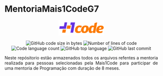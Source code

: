 # MentoriaMais1CodeG7
<p align="center">
  <img alt="logo da escola mais 1 code" width="150" height="auto" src="./repo_assets/mais1code_logo.png" />
</p>

<p align="center">
	<img alt="GitHub code size in bytes" src="https://img.shields.io/languages/code-size/github/mferoc/MentoriaMais1CodeG7?color=" />
	<img alt="Number of lines of code" src="https://img.shields.io/tokei/lines/github/mferoc/MentoriaMais1CodeG7?color=blue" />
	<img alt="Code language count" src="https://img.shields.io/github/languages/count/mferoc/MentoriaMais1CodeG7?color=" />
	<img alt="GitHub top language" src="https://img.shields.io/github/languages/top/mferoc/MentoriaMais1CodeG7?color=blue" />
	<img alt="GitHub last commit" src="https://img.shields.io/github/last-commit/mferoc/MentoriaMais1CodeG7?color=" />
</p>

<p align="justify">
Neste repósitorio estão armazenados todos os arquivos refentes a mentoria realizada para pessoas selecionadas pela Mais1Code para participar de uma mentoria de Programação com duração de 8 meses.
</p>

